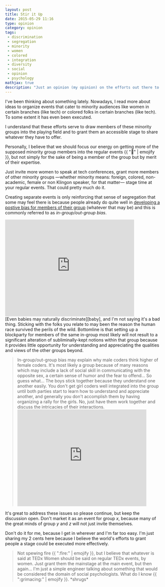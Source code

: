 ```yaml
---
layout: post
title: Stir it Up
date: 2015-05-29 11:16
type: opinion
category: opinion
tags:
 - discrimination
 - segregation
 - minority
 - women
 - colored
 - integration
 - diversity
 - social
 - opinion
 - psychology
mathjax: true
description: "Just an opinion (my opinion) on the efforts out there to organize events for minority members."
---
```

I've been thinking about something lately. Nowadays, I read more about ideas to 
organize events that cater to minority audiences like women in certain branches 
(like tech) or colored folks in certain branches (like tech). To some extent it
has even been executed.

I understand that these efforts serve to draw members of these minority groups
into the playing field and to grant them an accessible stage to share whatever
they have to offer.

Personally, I believe that we should focus our energy on getting more of 
the supposed minority group members into the regular events 
{{ ":ticket:" | emojify }}, but not simply for the sake of being a member of the
group but by merit of their expertise.

Just invite more women to speak at tech conferences, grant more members of 
other minority groups &mdash;whether minority means: foreign, colored, non-academic, 
female or non Klingon speaker, for that matter&mdash; stage time at your regular 
events. That could pretty much do it.

Creating separate events is only reinforcing that sense of segregation that 
some may feel there is because people already do quite well in [developing a 
postive bias for members of their group][race] (whatever that may be) and this
is commonly referred to as _in-group/out-group bias_. 
<div class="element video">
  <iframe width="420" height="315" src="https://www.youtube.com/embed/6QGNxRGgBwM" frameborder="0" allowfullscreen></iframe>
</div>
[Even babies may naturally discriminate][baby], and I'm not saying it's a bad 
thing. Sticking with the folks you relate to may been the reason the human
race survived the perils of the wild. Bottomline is that setting up a 
blockparty for members of the same in-group most likely will not result to a 
significant alteration of subliminally-kept notions within that group because 
it provides little opportunity for understanding and appreciating the qualities 
and views of the other groups beyond. 

<blockquote>
In-group/out-group bias may explain why male coders think higher of female 
coders. It's most likely a group because of many reasons which may include a 
lack of social skill in communicating with the opposite sex, a certain sense of 
humor and the fear to offend... So guess what... The boys stick together 
because they understand one another easily. You don't get girl coders well 
integrated into the group until both parties start to learn how to understand
and appreciate another, and generally you don't accomplish them by having 
organizing a rally for the girls. No, just have them work together and discuss
the intricacies of their interactions.
<div class="element video">
  <iframe width="420" height="315" src="https://www.youtube.com/embed/ga4Zr7P25o0" frameborder="0" allowfullscreen></iframe>
</div>
</blockquote>

It's great to address these issues so please continue, but keep the discussion 
open. Don't market it as an event for group $x$, because many of the great 
minds of group $y$ and $z$ will not just invite themselves.

Don't do it for me, because I get in wherever and I'm far too easy. I'm just 
sharing my 2 cents here because I believe the world's efforts to grant people a 
stage could be executed more effectively.

<blockquote>
Not spewing fire {{ ":fire:" | emojify }}, but I believe that whatever is said 
at TEDx Women should be said on regular TEDx events, by women. Just grant them 
the mainstage at the main event, but then again... I'm just a simple engineer 
talking about something that would be considered the domain of social 
psychologists. What do I know {{ ":grimacing:" | emojify }}. *shrugs*
</blockquote>

[race]: http://www.slate.com/articles/double_x/the_kids/2014/03/teaching_tolerance_how_white_parents_should_talk_to_their_kids_about_race.html
[baby]: http://www.newsweek.com/even-babies-discriminate-nurtureshock-excerpt-79233
